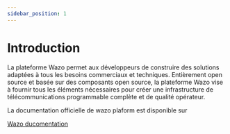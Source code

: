 ```yaml
---
sidebar_position: 1
---
```


# Introduction

La plateforme Wazo permet aux développeurs de construire des solutions adaptées à tous les besoins commerciaux et techniques. Entièrement open source et basée sur des composants open source, la plateforme Wazo vise à fournir tous les éléments nécessaires pour créer une infrastructure de télécommunications programmable complète et de qualité opérateur.

La documentation officielle de wazo plaform est disponible sur

[Wazo ducomentation](https://wazo-platform.org/uc-doc/)